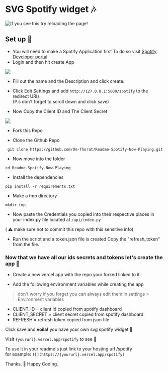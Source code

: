 # SVG Spotify widget 🎶

![If you see this try reloading the page!](https://notom.vercel.app/spotify)

## Set up 👀

* You will need to make a Spotify Application first To do so visit [Spotify Developer portal](https://developer.spotify.com/dashboard/applications)  
* Login and then hit create App

![](./assets/create.png)

* Fill out the name and the Description and click create.

* Click Edit Settings and add `http://127.0.0.1:5000/spotify` to the redirect URIs  
(P.s don't forget to scroll down and click save)

* Now Copy the Client ID and The Client Secret

![](./assets/creds.png)

* Fork this Repo

* Clone the Github Repo

``` git clone https://github.com/Om-Thorat/Readme-Spotify-Now-Playing.git```

* Now move into the folder

```cd Readme-Spotify-Now-Playing```

* Install the dependencies

```pip install -r requirements.txt```

* Make a tmp directory 

```mkdir tmp```

* Now paste the Credentials you copied into their respective places in your index.py file located at `/api/index.py`

( ⚠️ make sure not to commit this repo with this sensitive info)

* Run the script and a token.json file is created Copy the "refresh_token" from the file.

### Now that we have all our ids secrets and tokens let's create the app 👀

* Create a new vercel app with the repo your forked linked to it.

* Add the following environment variables while creating the app 
> don't worry if you forget you can always edit them in settings > Environment variables

* CLIENT_ID = client id copied from spotify dashboard  
* CLIENT_SECRET = client secret copied from spotify dashboard
* REFRESH = refresh token copied from json file

Click save and **voila!** you have your own svg spotify widget 🎉

Visit ```{yoururl}.vercel.app/spotify``` to see 👀

To use it in your readme's just link to your hosting url /spotify  
for example:
```![](https://{yoururl}.vercel.app/spotify)```

Thanks,
💖 Happy Coding.
